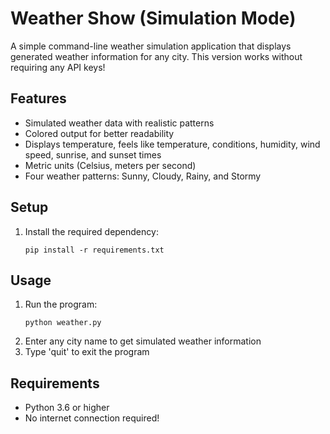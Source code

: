 # Weather Show (Simulation Mode)

A simple command-line weather simulation application that displays generated weather information for any city. This version works without requiring any API keys!

## Features

- Simulated weather data with realistic patterns
- Colored output for better readability
- Displays temperature, feels like temperature, conditions, humidity, wind speed, sunrise, and sunset times
- Metric units (Celsius, meters per second)
- Four weather patterns: Sunny, Cloudy, Rainy, and Stormy

## Setup

1. Install the required dependency:
   ```
   pip install -r requirements.txt
   ```

## Usage

1. Run the program:
   ```
   python weather.py
   ```
2. Enter any city name to get simulated weather information
3. Type 'quit' to exit the program

## Requirements

- Python 3.6 or higher
- No internet connection required! 